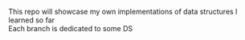 This repo will showcase my own implementations of data structures I learned so far \
Each branch is dedicated to some DS
